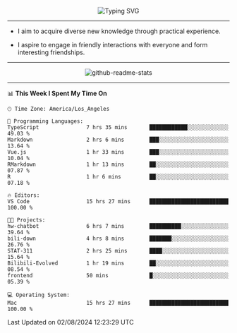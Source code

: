 <p align="center">
  <img src="https://readme-typing-svg.demolab.com?font=Fira+Code&weight=500&size=32&duration=2500&pause=1600&center=true&vCenter=true&random=false&width=1024&height=64&lines=Hi+there+%F0%9F%91%8B;I'm+delighted+you+could+make+it+here+%F0%9F%8E%89;I'm+Harry%2C+a+college+student+still+finding+my+way" alt="Typing SVG" />
</p>


---


- I aim to acquire diverse new knowledge through practical experience.

- I aspire to engage in friendly interactions with everyone and form interesting friendships.


---


<p align="center">
  <img src="https://github-readme-stats.vercel.app/api?username=Harry-Jing&show_icons=true" alt="github-readme-stats"/>
</p>


---

<!--START_SECTION:waka-->
📊 **This Week I Spent My Time On** 

```text
🕑︎ Time Zone: America/Los_Angeles

💬 Programming Languages: 
TypeScript               7 hrs 35 mins       ████████████░░░░░░░░░░░░░   49.03 % 
Markdown                 2 hrs 6 mins        ███░░░░░░░░░░░░░░░░░░░░░░   13.64 % 
Vue.js                   1 hr 33 mins        ███░░░░░░░░░░░░░░░░░░░░░░   10.04 % 
RMarkdown                1 hr 13 mins        ██░░░░░░░░░░░░░░░░░░░░░░░   07.87 % 
R                        1 hr 6 mins         ██░░░░░░░░░░░░░░░░░░░░░░░   07.18 % 

🔥 Editors: 
VS Code                  15 hrs 27 mins      █████████████████████████   100.00 % 

🐱‍💻 Projects: 
hw-chatbot               6 hrs 7 mins        ██████████░░░░░░░░░░░░░░░   39.64 % 
bili-down                4 hrs 8 mins        ███████░░░░░░░░░░░░░░░░░░   26.76 % 
STAT-311                 2 hrs 25 mins       ████░░░░░░░░░░░░░░░░░░░░░   15.64 % 
Bilibili-Evolved         1 hr 19 mins        ██░░░░░░░░░░░░░░░░░░░░░░░   08.54 % 
frontend                 50 mins             █░░░░░░░░░░░░░░░░░░░░░░░░   05.39 % 

💻 Operating System: 
Mac                      15 hrs 27 mins      █████████████████████████   100.00 % 
```


 Last Updated on 02/08/2024 12:23:29 UTC
<!--END_SECTION:waka-->

